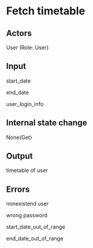 # Fetch timetable
## Actors
User (Role: User)

## Input
start_date

end_date

user_login_info

## Internal state change
None(Get)

## Output
timetable of user

## Errors
nonexistend user

wrong password

start_date_out_of_range

end_date_out_of_range

